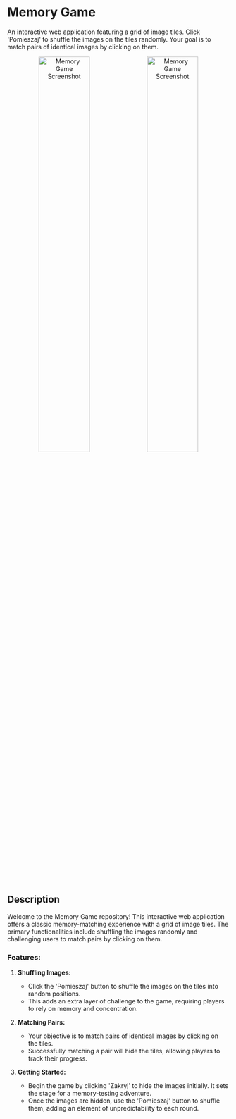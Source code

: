 # Memory Game
An interactive web application featuring a grid of image tiles. Click 'Pomieszaj' to shuffle the images on the tiles randomly. Your goal is to match pairs of identical images by clicking on them.

<p align="center">
  <img src="https://i.imgur.com/IGzhEOw.png" alt="Memory Game Screenshot" width="48%">
  <img src="https://i.imgur.com/EE5dFla.png" alt="Memory Game Screenshot" width="48%">
</p>

## Description
Welcome to the Memory Game repository! This interactive web application offers a classic memory-matching experience with a grid of image tiles. The primary functionalities include shuffling the images randomly and challenging users to match pairs by clicking on them.

### Features:

1. **Shuffling Images:**
   - Click the 'Pomieszaj' button to shuffle the images on the tiles into random positions.
   - This adds an extra layer of challenge to the game, requiring players to rely on memory and concentration.

2. **Matching Pairs:**
   - Your objective is to match pairs of identical images by clicking on the tiles.
   - Successfully matching a pair will hide the tiles, allowing players to track their progress.
  
3. **Getting Started:**
   - Begin the game by clicking 'Zakryj' to hide the images initially. It sets the stage for a memory-testing adventure.
   - Once the images are hidden, use the 'Pomieszaj' button to shuffle them, adding an element of unpredictability to each round.
